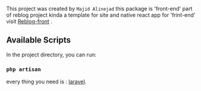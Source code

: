 This project was created by `Majid Alinejad`
this package is 'front-end' part of reblog project kinda a template for site and native react app
for 'frint-end' visit [Reblog-front](https://github.com/MajidAlinejad/reblog-front) .


## Available Scripts

In the project directory, you can run:

### `php artisan `

every thing you need is : [laravel](https://laravel.com/).
